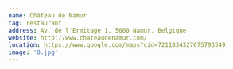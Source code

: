 ```yaml
---
name: Château de Namur
tag: restaurant
address: Av. de l'Ermitage 1, 5000 Namur, Belgique
website: http://www.chateaudenamur.com/
location: https://www.google.com/maps?cid=7211834327675793549
image: '0.jpg'
---
```

